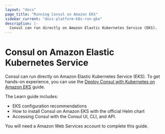 ```yaml
---
layout: "docs"
page_title: "Running Consul on Amazon EKS"
sidebar_current: "docs-platform-k8s-run-gke"
description: |-
  Consul can run directly on Amazon Elastic Kubernetes Service (EKS).
---
```


# Consul on Amazon Elastic Kubernetes Service

Consul can run directly on Amazon Elastic Kubernetes Service (EKS). To get hands-on experience, you can use the [Deploy Consul with Kubernetes on Amazon EKS](https://learn.hashicorp.com/consul/kubernetes/aws-k8s?utm_source=consul.io&utm_medium=docs&utm_content=k8s&utm_term=eks) guide.

The Learn guide includes:

- EKS configuration recommendations
- How to install Consul on Amazon EKS with the official Helm chart
- Accessing Consul with the Consul UI, CLI, and API.

You will need a Amazon Web Services account to complete this guide.
